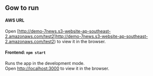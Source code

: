 ## Gow to run
#### AWS URL
Open [http://demo-7news.s3-website-ap-southeast-2.amazonaws.com/test2]http://demo-7news.s3-website-ap-southeast-2.amazonaws.com/test2) to view it in the browser.

#### Frontend: `npm start`
Runs the app in the development mode.<br>
Open [http://localhost:3000](http://localhost:3000) to view it in the browser.

